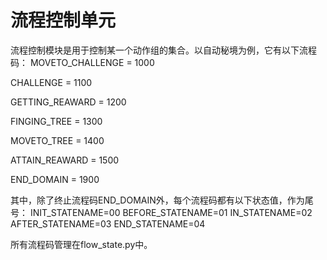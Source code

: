 # 流程控制单元

流程控制模块是用于控制某一个动作组的集合。以自动秘境为例，它有以下流程码：
MOVETO_CHALLENGE = 1000

CHALLENGE = 1100

GETTING_REAWARD = 1200

FINGING_TREE = 1300

MOVETO_TREE = 1400

ATTAIN_REAWARD = 1500

END_DOMAIN = 1900

其中，除了终止流程码END_DOMAIN外，每个流程码都有以下状态值，作为尾号：
INIT_STATENAME=00
BEFORE_STATENAME=01
IN_STATENAME=02
AFTER_STATENAME=03
END_STATENAME=04

所有流程码管理在flow_state.py中。
